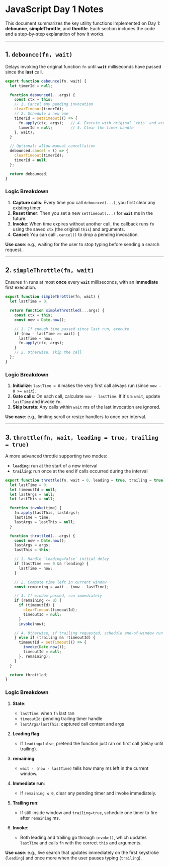 # JavaScript Day 1 Notes

This document summarizes the key utility functions implemented on Day 1: **debounce**, **simpleThrottle**, and **throttle**. Each section includes the code and a step-by-step explanation of how it works.

---

## 1. `debounce(fn, wait)`

Delays invoking the original function `fn` until **`wait`** milliseconds have passed since the **last** call.

```js
export function debounce(fn, wait) {
  let timerId = null;

  function debounced(...args) {
    const ctx = this;
    // 1. Cancel any pending invocation
    clearTimeout(timerId);
    // 2. Schedule a new one
    timerId = setTimeout(() => {
      fn.apply(ctx, args);   // 4. Execute with original `this` and args
      timerId = null;        // 5. Clear the timer handle
    }, wait);
  }

  // Optional: allow manual cancellation
  debounced.cancel = () => {
    clearTimeout(timerId);
    timerId = null;
  };

  return debounced;
}
```

### Logic Breakdown

1. **Capture calls**: Every time you call `debounced(...)`, you first clear any existing timer.
2. **Reset timer**: Then you set a new `setTimeout(...)` for **`wait`** ms in the future.
3. **Invoke**: When time expires without another call, the callback runs `fn` using the saved `ctx` (the original `this`) and arguments.
4. **Cancel**: You can call `.cancel()` to drop a pending invocation.

**Use case**: e.g., waiting for the user to stop typing before sending a search request..

---

## 2. `simpleThrottle(fn, wait)`

Ensures `fn` runs at most **once** every **`wait`** milliseconds, with an **immediate** first execution.

```js
export function simpleThrottle(fn, wait) {
  let lastTime = 0;

  return function simpleThrottled(...args) {
    const ctx = this;
    const now = Date.now();

    // 1. If enough time passed since last run, execute
    if (now - lastTime >= wait) {
      lastTime = now;
      fn.apply(ctx, args);
    }
    // 2. Otherwise, skip the call
  };
}
```

### Logic Breakdown

1. **Initialize**: `lastTime = 0` makes the very first call always run (since `now - 0 >= wait`).
2. **Gate calls**: On each call, calculate `now - lastTime`. If it's ≥ `wait`, update `lastTime` and invoke `fn`.
3. **Skip bursts**: Any calls within `wait` ms of the last invocation are ignored.

**Use case**: e.g., limiting scroll or resize handlers to once per interval.

---

## 3. `throttle(fn, wait, leading = true, trailing = true)`

A more advanced throttle supporting two modes:

* **`leading`**: run at the start of a new interval
* **`trailing`**: run once at the end if calls occurred during the interval

```js
export function throttle(fn, wait = 0, leading = true, trailing = true) {
  let lastTime = 0;
  let timeoutId = null;
  let lastArgs = null;
  let lastThis = null;

  function invoke(time) {
    fn.apply(lastThis, lastArgs);
    lastTime = time;
    lastArgs = lastThis = null;
  }

  function throttled(...args) {
    const now = Date.now();
    lastArgs = args;
    lastThis = this;

    // 1. Handle `leading=false` initial delay
    if (lastTime === 0 && !leading) {
      lastTime = now;
    }

    // 2. Compute time left in current window
    const remaining = wait - (now - lastTime);

    // 3. If window passed, run immediately
    if (remaining <= 0) {
      if (timeoutId) {
        clearTimeout(timeoutId);
        timeoutId = null;
      }
      invoke(now);

    // 4. Otherwise, if trailing requested, schedule end-of-window run
    } else if (trailing && !timeoutId) {
      timeoutId = setTimeout(() => {
        invoke(Date.now());
        timeoutId = null;
      }, remaining);
    }
  }

  return throttled;
}
```

### Logic Breakdown

1. **State**:

   * `lastTime`: when `fn` last ran
   * `timeoutId`: pending trailing timer handle
   * `lastArgs/lastThis`: captured call context and args
2. **Leading flag**:

   * If `leading=false`, pretend the function just ran on first call (delay until trailing).
3. **remaining**:

   * `wait - (now - lastTime)` tells how many ms left in the current window.
4. **Immediate run**:

   * If `remaining ≤ 0`, clear any pending timer and invoke immediately.
5. **Trailing run**:

   * If still inside window and `trailing=true`, schedule one timer to fire after `remaining` ms.
6. **Invoke**:

   * Both leading and trailing go through `invoke()`, which updates `lastTime` and calls `fn` with the correct `this` and arguments.

**Use case**: e.g., live search that updates immediately on the first keystroke (`leading`) and once more when the user pauses typing (`trailing`).
